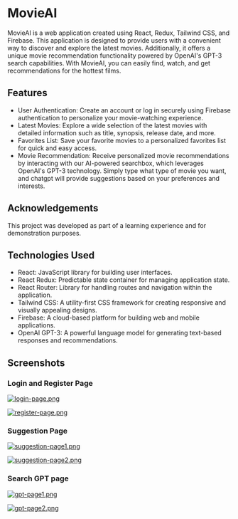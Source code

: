# MovieAI

MovieAI is a web application created using React, Redux, Tailwind CSS, and Firebase. This application is designed to provide users with a convenient way to discover and explore the latest movies. Additionally, it offers a unique movie recommendation functionality powered by OpenAI's GPT-3 search capabilities. With MovieAI, you can easily find, watch, and get recommendations for the hottest films.

## Features


- User Authentication: Create an account or log in securely using Firebase authentication to personalize your movie-watching experience.
- Latest Movies: Explore a wide selection of the latest movies with detailed information such as title, synopsis, release date, and more.
- Favorites List: Save your favorite movies to a personalized favorites list for quick and easy access.
- Movie Recommendation: Receive personalized movie recommendations by interacting with our AI-powered searchbox, which leverages OpenAI's GPT-3 technology. Simply type what type of movie you want, and 
  chatgpt will provide suggestions based on your preferences and interests.

## Acknowledgements

This project was developed as part of a learning experience and for demonstration purposes.

## Technologies Used

- React: JavaScript library for building user interfaces.
- React Redux: Predictable state container for managing application state.
- React Router: Library for handling routes and navigation within the application.
- Tailwind CSS: A utility-first CSS framework for creating responsive and visually appealing designs.
- Firebase: A cloud-based platform for building web and mobile applications.
- OpenAI GPT-3: A powerful language model for generating text-based responses and recommendations.


## Screenshots

### Login and Register Page
[![login-page.png](https://i.postimg.cc/W116nd3x/login-page.png)](https://postimg.cc/TpBD2Ync)

[![register-page.png](https://i.postimg.cc/GtshrJq6/register-page.png)](https://postimg.cc/WqTPwrR7)

### Suggestion Page

[![suggestion-page1.png](https://i.postimg.cc/G3kvkFcX/suggestion-page1.png)](https://postimg.cc/RqZ3mnJt)

[![suggestion-page2.png](https://i.postimg.cc/t4gPQ8Fc/suggestion-page2.png)](https://postimg.cc/LnrhjCCk)

### Search GPT page

[![gpt-page1.png](https://i.postimg.cc/wMPHGyzF/gpt-page1.png)](https://postimg.cc/YL1J4Shm)

[![gpt-page2.png](https://i.postimg.cc/dQzV6p0F/gpt-page2.png)](https://postimg.cc/9zY2FxTg)
